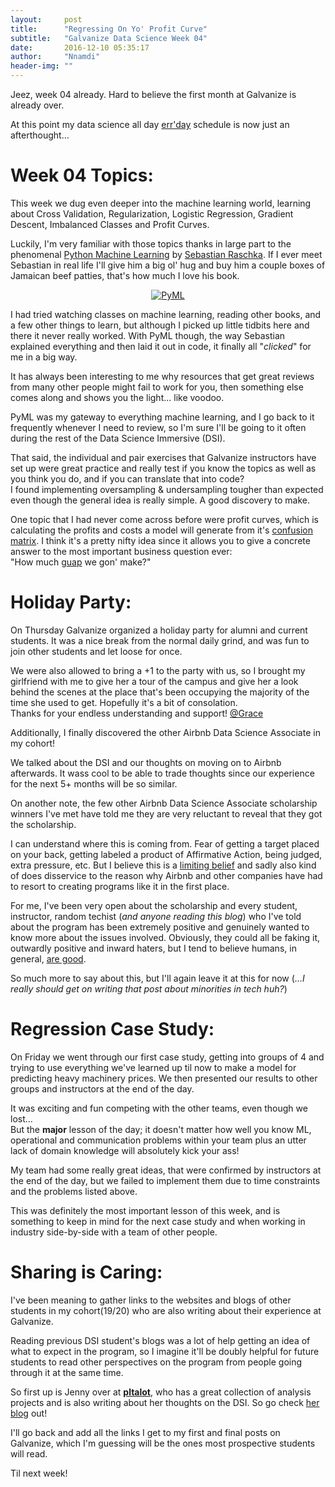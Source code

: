 ```yaml
---
layout:     post
title:      "Regressing On Yo' Profit Curve"
subtitle:   "Galvanize Data Science Week 04"
date:       2016-12-10 05:35:17
author:     "Nnamdi"
header-img: ""
---
```


Jeez, week 04 already. Hard to believe the first month at Galvanize is already over. 

At this point my data science all day [err'day](http://www.urbandictionary.com/define.php?term=Errday&defid=3252939) schedule is now just an afterthought...

# Week 04 Topics:
This week we dug even deeper into the machine learning world, learning about Cross Validation, Regularization, Logistic Regression, Gradient Descent, Imbalanced Classes and Profit Curves.

Luckily, I'm very familiar with those topics thanks in large part to the phenomenal [Python Machine Learning](https://www.packtpub.com/big-data-and-business-intelligence/python-machine-learning) by [Sebastian Raschka](https://twitter.com/rasbt). If I ever meet Sebastian in real life I'll give him a big ol' hug and buy him a couple boxes of Jamaican beef patties, that's how much I love his book.

<p align="center"><a href="https://www.packtpub.com/big-data-and-business-intelligence/python-machine-learning">
<img src="https://d255esdrn735hr.cloudfront.net/sites/default/files/imagecache/ppv4_main_book_cover/9781783555130.png" alt="PyML">
</a></p>

I had tried watching classes on machine learning, reading other books, and a few other things to learn, but although I picked up little tidbits here and there it never really worked. With PyML though, the way Sebastian explained everything and then laid it out in code, it finally all "*clicked*" for me in a big way.

It has always been interesting to me why resources that get great reviews from many other people might fail to work for you, then something else comes along and shows you the light... like voodoo.

PyML was my gateway to everything machine learning, and I go back to it frequently whenever I need to review, so I'm sure I'll be going to it often during the rest of the Data Science Immersive (DSI).

That said, the individual and pair exercises that Galvanize instructors have set up were great practice and really test if you know the topics as well as you think you do, and if you can translate that into code? 
<br>I found implementing oversampling & undersampling tougher than expected even though the general idea is really simple. A good discovery to make.

One topic that I had never come across before were profit curves, which is calculating the profits and costs a model will generate from it's [confusion matrix](https://en.wikipedia.org/wiki/Confusion_matrix). I think it's a pretty nifty idea since it allows you to give a concrete answer to the most important business question ever: 
<br>"How much [guap](http://www.urbandictionary.com/define.php?term=Guap) we gon' make?"

# Holiday Party:
On Thursday Galvanize organized a holiday party for alumni and current students. It was a nice break from the normal daily grind, and was fun to join other students and let loose for once.

We were also allowed to bring a +1 to the party with us, so I brought my girlfriend with me to give her a tour of the campus and give her a look behind the scenes at the place that's been occupying the majority of the time she used to get. Hopefully it's a bit of consolation. 
<br>Thanks for your endless understanding and support! [@Grace](https://www.facebook.com/grace.wei.7547)

Additionally, I finally discovered the other Airbnb Data Science Associate in my cohort!

We talked about the DSI and our thoughts on moving on to Airbnb afterwards. It wass cool to be able to trade thoughts since our experience for the next 5+ months will be so similar.

On another note, the few other Airbnb Data Science Associate scholarship winners I've met have told me they are very reluctant to reveal that they got the scholarship.

I can understand where this is coming from. Fear of getting a target placed on your back, getting labeled a product of Affirmative Action, being judged, extra pressure, etc. But I believe this is a [limiting belief](http://changingminds.org/explanations/belief/limiting_beliefs.htm) and sadly also kind of does disservice to the reason why Airbnb and other companies have had to resort to creating programs like it in the first place.

For me, I've been very open about the scholarship and every student, instructor, random techist (*and anyone reading this blog*) who I've told about the program has been extremely positive and genuinely wanted to know more about the issues involved. Obviously, they could all be faking it, outwardly positive and inward haters, but I tend to believe humans, in general, [are good](https://www.scientificamerican.com/article/scientists-probe-human-nature-and-discover-we-are-good-after-all/).

So much more to say about this, but I'll again leave it at this for now (*...I really should get on writing that post about minorities in tech huh?*)

# Regression Case Study:
On Friday we went through our first case study, getting into groups of 4 and trying to use everything we've learned up til now to make a model for predicting heavy machinery prices. We then presented our results to other groups and instructors at the end of the day.

It was exciting and fun competing with the other teams, even though we lost...
<br>But the **major** lesson of the day; it doesn't matter how well you know ML, operational and communication problems within your team plus an utter lack of domain knowledge will absolutely kick your ass!

My team had some really great ideas, that were confirmed by instructors at the end of the day, but we failed to implement them due to time constraints and the problems listed above.

This was definitely the most important lesson of this week, and is something to keep in mind for the next case study and when working in industry side-by-side with a team of other people.

# Sharing is Caring:
I've been meaning to gather links to the websites and blogs of other students in my cohort(19/20) who are also writing about their experience at Galvanize.

Reading previous DSI student's blogs was a lot of help getting an idea of what to expect in the program, so I imagine it'll be doubly helpful for future students to read other perspectives on the program from people going through it at the same time.

So first up is Jenny over at [**pltalot**](http://pltalot.com), who has a great collection of analysis projects and is also writing about her thoughts on the DSI. So go check [her blog](http://pltalot.com) out!

I'll go back and add all the links I get to my first and final posts on Galvanize, which I'm guessing will be the ones most prospective students will read.

Til next week!
